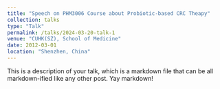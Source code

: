 ```yaml
---
title: "Speech on PHM3006 Course about Probiotic-based CRC Theapy"
collection: talks
type: "Talk"
permalink: /talks/2024-03-20-talk-1
venue: "CUHK(SZ), School of Medicine"
date: 2012-03-01
location: "Shenzhen, China"
---
```


This is a description of your talk, which is a markdown file that can be all markdown-ified like any other post. Yay markdown!

